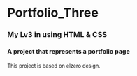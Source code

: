 # Portfolio_Three
### My Lv3 in using HTML & CSS 
#### A project that represents a portfolio page

<sub>This project is based on elzero design.</sub>
